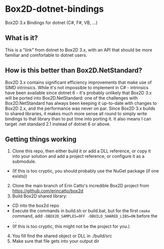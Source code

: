# Box2D-dotnet-bindings
Box2D 3.x Bindings for dotnet (C#, F#, VB, ...)

## What is it?
This is a "link" from dotnet to Box2D 3.x, with an API that should be more familiar and comfortable to dotnet users.

## How is this better than Box2D.NetStandard?
Box2D 3.x contains significant efficiency improvements that make use of SIMD intrinsics.
While it's not impossible to implement in C# - intrinsics have been available since dotnet 6 - it's probably unlikely that Box2D 3.x will be ported into Box2D.NetStandard: one of the challenges with Box2D.NetStandard has always been keeping it up-to-date with changes to Box2D 2.x, and the performance was never on par. Since Box2D 3.x builds to shared libraries, it makes much more sense all round to simply write bindings to that library than to put time into porting it. It also means I can target .net standard 2.1 instead of dotnet 6 or above.

## Getting things working
1. Clone this repo, then either build it or add a DLL reference, or copy it into your solution and add a project reference, or configure it as a submodule.
  - (If this is too cryptic, you should probably use the NuGet package (if one exists))
2. Clone the main branch of Erin Catto's incredible Box2D project from https://github.com/erincatto/box2d
3. Build Box2D shared library:
  - CD into the box2d repo
  - Execute the commands in build.sh or build.bat, but for the first `cmake` command, add `-DBOX2D_SAMPLES=OFF -DBUILD_SHARED_LIBS=ON` before the `..`
  - (If this is too cryptic, this might not be the project for you.)
4. You fill find the shared object or DLL in ./build/src
5. Make sure that file gets into your output dir

